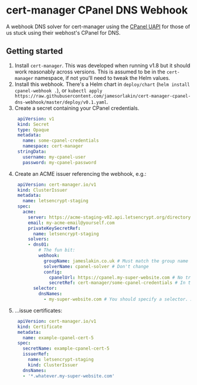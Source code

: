 # cert-manager CPanel DNS Webhook

A webhook DNS solver for cert-manager using the [CPanel UAPI](https://api.docs.cpanel.net/openapi/cpanel/operation/dns-mass_edit_zone/) for those of us stuck using their webhost's CPanel for DNS.

## Getting started

1. Install `cert-manager`. This was developed when running v1.8 but it should work reasonably across versions. This is assumed to be in the `cert-manager` namespace, if not you'll need to tweak the Helm values.
2. Install this webhook. There's a Helm chart in `deploy/chart` (`helm install cpanel-webhook .`), or `kubectl apply https://raw.githubusercontent.com/jamesorlakin/cert-manager-cpanel-dns-webhook/master/deploy/v0.1.yaml`.
3. Create a secret containing your CPanel credentials.
   ```yaml
    apiVersion: v1
    kind: Secret
    type: Opaque
    metadata:
      name: some-cpanel-credentials
      namespace: cert-manager
    stringData:
      username: my-cpanel-user
      password: my-cpanel-password
   ```
4. Create an ACME issuer referencing the webhook, e.g.:
   ```yaml
    apiVersion: cert-manager.io/v1
    kind: ClusterIssuer
    metadata:
      name: letsencrypt-staging
    spec:
      acme:
        server: https://acme-staging-v02.api.letsencrypt.org/directory
        email: my-acme-email@yourself.com
        privateKeySecretRef:
          name: letsencrypt-staging
        solvers:
        - dns01:
            # The fun bit:
            webhook:
              groupName: jameslakin.co.uk # Must match the group name in the Helm chart (this is the default)
              solverName: cpanel-solver # Don't change
              config:
                cpanelUrl: https://cpanel.my-super-website.com # No trailing slash
                secretRef: cert-manager/some-cpanel-credentials # In the form namespace/secret-name
          selector:
            dnsNames:
              - my-super-website.com # You should specify a selector. Add multiple solvers and CPanel credential secrets if there's multiple domains.
   ```
5. ...issue certificates:
   ```yaml
    apiVersion: cert-manager.io/v1
    kind: Certificate
    metadata:
      name: example-cpanel-cert-5
    spec:
      secretName: example-cpanel-cert-5
      issuerRef:
        name: letsencrypt-staging
        kind: ClusterIssuer
      dnsNames:
      - '*.whatever.my-super-website.com'
   ```
